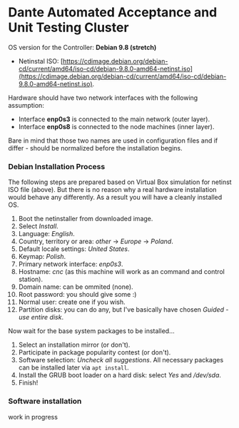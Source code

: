 # Dante Automated Acceptance and Unit Testing Cluster


OS version for the Controller: **Debian 9.8 (stretch)**
 * Netinstal ISO: [https://cdimage.debian.org/debian-cd/current/amd64/iso-cd/debian-9.8.0-amd64-netinst.iso](https://cdimage.debian.org/debian-cd/current/amd64/iso-cd/debian-9.8.0-amd64-netinst.iso).
 
Hardware should have two network interfaces with the following assumption:
 * Interface **enp0s3** is connected to the main network (outer layer).
 * Interface **enp0s8** is connected to the node machines (inner layer).

Bare in mind that those two names are used in configuration files and if differ - should be normalized before the installation begins.

### Debian Installation Process

The following steps are prepared based on Virtual Box simulation for netinst ISO file (above). But there is no reason why a real hardware installation would behave any differently. As a result you will have a cleanly installed OS.

1. Boot the netinstaller from downloaded image.
1. Select *Install*.
1. Language: *English*.
1. Country, territory or area: *other* -> *Europe* -> *Poland*.
1. Default locale settings: *United States*.
1. Keymap: *Polish*.
1. Primary network interface: *enp0s3*.
1. Hostname: *cnc*  (as this machine will work as an command and control station).
1. Domain name: can be ommited (none).
1. Root password: you should give some :)
1. Normal user: create one if you wish.
1. Partition disks: you can do any, but I've basically have chosen *Guided - use entire disk*.

Now wait for the base system packages to be installed...

1. Select an installation mirror (or don't).
1. Participate in package popularity contest (or don't).
1. Software selection: *Uncheck all suggestions*. All necessary packages can be installed later via `apt install`.
1. Install the GRUB boot loader on a hard disk: select *Yes* and */dev/sda*.
1. Finish!

### Software installation

work in progress
